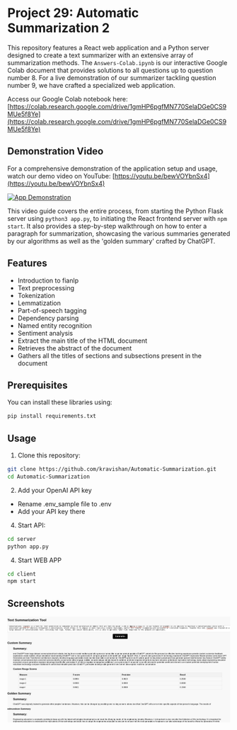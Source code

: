 # Project 29: Automatic Summarization 2

This repository features a React web application and a Python server designed to create a text summarizer with an extensive array of summarization methods. The `Answers-Colab.ipynb` is our interactive Google Colab document that provides solutions to all questions up to question number 8. For a live demonstration of our summarizer tackling question number 9, we have crafted a specialized web application.

Access our Google Colab notebook here: [https://colab.research.google.com/drive/1gmHP6pgfMN770SelaDGe0CS9MUe5f8Ye](https://colab.research.google.com/drive/1gmHP6pgfMN770SelaDGe0CS9MUe5f8Ye)

## Demonstration Video

For a comprehensive demonstration of the application setup and usage, watch our demo video on YouTube: [https://youtu.be/bewVOYbnSx4](https://youtu.be/bewVOYbnSx4)

[![App Demonstration](http://img.youtube.com/vi/bewVOYbnSx4/0.jpg)](https://youtu.be/bewVOYbnSx4)

This video guide covers the entire process, from starting the Python Flask server using `python3 app.py`, to initiating the React frontend server with `npm start`. It also provides a step-by-step walkthrough on how to enter a paragraph for summarization, showcasing the various summaries generated by our algorithms as well as the 'golden summary' crafted by ChatGPT.


## Features

* Introduction to fianlp
* Text preprocessing
* Tokenization
* Lemmatization
* Part-of-speech tagging
* Dependency parsing
* Named entity recognition
* Sentiment analysis
* Extract the main title of the HTML document
* Retrieves the abstract of the document
* Gathers all the titles of sections and subsections present in the document

## Prerequisites

You can install these libraries using:

```bash
pip install requirements.txt
```

## Usage

1. Clone this repository:
```bash
git clone https://github.com/kravishan/Automatic-Summarization.git
cd Automatic-Summarization
```

2. Add your OpenAI API key
* Rename .env_sample file to .env
* Add your API key there

4. Start API:
```bash
cd server
python app.py
```
4. Start WEB APP
```bash
cd client
npm start
```
## Screenshots 

![UI](https://raw.githubusercontent.com/kravishan/Automatic-Summarization/main/assets/as-screenshot.png)







   


